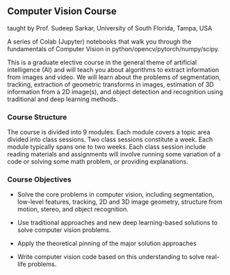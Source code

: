 
## Computer Vision Course 

taught by Prof. Sudeep Sarkar, University of South Florida, Tampa, USA

A series of Colab (Jupyter) notebooks that walk you through the fundamentals of Computer Vision in python/opencv/pytorch/numpy/scipy. 

This is a graduate elective course in the general theme of artificial intelligence (AI) and will teach you about algorithms to extract information from images and video. We will learn about the problems of segmentation, tracking, extraction of geometric transforms in images, estimation of 3D information from a 2D image(s), and object detection and recognition using traditional and deep learning methods. 

### Course Structure 

The course is divided into 9 modules. Each module covers a topic area divided into class sessions. Two class sessions constitute a week. Each module typically spans one to two weeks. Each class session include reading materials and assignments will involve running some variation of a code or solving some math problem, or providing explanations.

### Course Objectives

- Solve the core problems in computer vision, including segmentation, low-level features, tracking, 2D and 3D image geometry, structure from motion, stereo, and object recognition.

- Use traditional approaches and new deep learning-based solutions to solve computer vision problems.

- Apply the theoretical pinning of the major solution approaches

- Write computer vision code based on this understanding to solve real-life problems.




